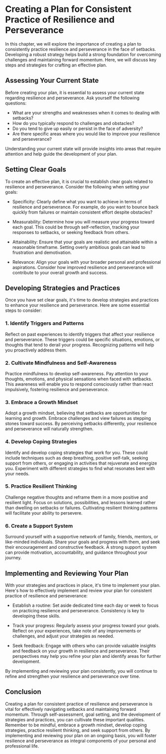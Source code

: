 Creating a Plan for Consistent Practice of Resilience and Perseverance
=================================================================================

In this chapter, we will explore the importance of creating a plan to consistently practice resilience and perseverance in the face of setbacks. Developing a robust strategy helps build a strong foundation for overcoming challenges and maintaining forward momentum. Here, we will discuss key steps and strategies for crafting an effective plan.

Assessing Your Current State
----------------------------

Before creating your plan, it is essential to assess your current state regarding resilience and perseverance. Ask yourself the following questions:

* What are your strengths and weaknesses when it comes to dealing with setbacks?
* How do you typically respond to challenges and obstacles?
* Do you tend to give up easily or persist in the face of adversity?
* Are there specific areas where you would like to improve your resilience and perseverance?

Understanding your current state will provide insights into areas that require attention and help guide the development of your plan.

Setting Clear Goals
-------------------

To create an effective plan, it is crucial to establish clear goals related to resilience and perseverance. Consider the following when setting your goals:

* Specificity: Clearly define what you want to achieve in terms of resilience and perseverance. For example, do you want to bounce back quickly from failures or maintain consistent effort despite obstacles?

* Measurability: Determine how you will measure your progress toward each goal. This could be through self-reflection, tracking your responses to setbacks, or seeking feedback from others.

* Attainability: Ensure that your goals are realistic and attainable within a reasonable timeframe. Setting overly ambitious goals can lead to frustration and demotivation.

* Relevance: Align your goals with your broader personal and professional aspirations. Consider how improved resilience and perseverance will contribute to your overall growth and success.

Developing Strategies and Practices
-----------------------------------

Once you have set clear goals, it's time to develop strategies and practices to enhance your resilience and perseverance. Here are some essential steps to consider:

### 1. Identify Triggers and Patterns

Reflect on past experiences to identify triggers that affect your resilience and perseverance. These triggers could be specific situations, emotions, or thoughts that tend to derail your progress. Recognizing patterns will help you proactively address them.

### 2. Cultivate Mindfulness and Self-Awareness

Practice mindfulness to develop self-awareness. Pay attention to your thoughts, emotions, and physical sensations when faced with setbacks. This awareness will enable you to respond consciously rather than react impulsively, fostering resilience and perseverance.

### 3. Embrace a Growth Mindset

Adopt a growth mindset, believing that setbacks are opportunities for learning and growth. Embrace challenges and view failures as stepping stones toward success. By perceiving setbacks differently, your resilience and perseverance will naturally strengthen.

### 4. Develop Coping Strategies

Identify and develop coping strategies that work for you. These could include techniques such as deep breathing, positive self-talk, seeking support from others, or engaging in activities that rejuvenate and energize you. Experiment with different strategies to find what resonates best with your needs.

### 5. Practice Resilient Thinking

Challenge negative thoughts and reframe them in a more positive and resilient light. Focus on solutions, possibilities, and lessons learned rather than dwelling on setbacks or failures. Cultivating resilient thinking patterns will facilitate your ability to persevere.

### 6. Create a Support System

Surround yourself with a supportive network of family, friends, mentors, or like-minded individuals. Share your goals and progress with them, and seek their encouragement and constructive feedback. A strong support system can provide motivation, accountability, and guidance throughout your journey.

Implementing and Reviewing Your Plan
------------------------------------

With your strategies and practices in place, it's time to implement your plan. Here's how to effectively implement and review your plan for consistent practice of resilience and perseverance:

* Establish a routine: Set aside dedicated time each day or week to focus on practicing resilience and perseverance. Consistency is key to developing these skills.

* Track your progress: Regularly assess your progress toward your goals. Reflect on your experiences, take note of any improvements or challenges, and adjust your strategies as needed.

* Seek feedback: Engage with others who can provide valuable insights and feedback on your growth in resilience and perseverance. Their perspectives may help you refine your plan and identify areas for further development.

By implementing and reviewing your plan consistently, you will continue to refine and strengthen your resilience and perseverance over time.

Conclusion
----------

Creating a plan for consistent practice of resilience and perseverance is vital for effectively navigating setbacks and maintaining forward momentum. Through self-assessment, goal setting, and the development of strategies and practices, you can cultivate these important qualities. Remember to be mindful, embrace a growth mindset, develop coping strategies, practice resilient thinking, and seek support from others. By implementing and reviewing your plan on an ongoing basis, you will foster resilience and perseverance as integral components of your personal and professional life.
